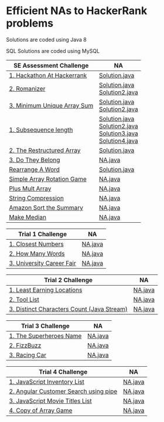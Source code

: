 # Efficient NAs to HackerRank problems

Solutions are coded using Java 8

SQL Solutions are coded using MySQL

| SE Assessment Challenge  | NA |
| ------------- | ------------- |
| [1. Hackathon At Hackerrank](https://github.com/bai35304823/hackerrank/blob/d596f6691d5d8705c5bbcdfc411968547b3e1548/hackerank_picture/SE%20assessment/hackathon%20at%20hackerrank/hackathon%20at%20hackerrank.jpg)  |[Solution.java](src/main/java/hackerrank/hackathon_at_hackerrank2.java)  |
| [2. Romanizer](https://github.com/bai35304823/hackerrank/blob/3cb1f3e7f1fe0654847585c47a293bc15b94f672/hackerank_picture/SE%20assessment/romanizer/romanizer.jpg)  |[Solution.java](src/main/java/hackerrank/convert_number_roman_number.java)  <br /> [Solution2.java](src/main/java/hackerrank/Romanizer.java)  |
| [3. Minimum Unique Array Sum](https://github.com/bai35304823/hackerrank/blob/d596f6691d5d8705c5bbcdfc411968547b3e1548/hackerank_picture/SE%20assessment/minimum%20unique%20array%20sum/minimum%20unique%20array%20sum.jpg)  | [Solution.java](src/main/java/hackerrank/MinUniqueArrSum.java)  <br />[Solution2.java](src/main/java/hackerrank/minimum_unique_array_sum.java) |
| [1. Subsequence length](https://github.com/bai35304823/hackerrank/blob/3cb1f3e7f1fe0654847585c47a293bc15b94f672/hackerank_picture/SE%20assessment/subsequence%20length/subsequence%20length.jpg)  | [Solution.java](src/main/java/hackerrank/Subsequence_Length_dp.java)  <br />[Solution2.java](src/main/java/hackerrank/Subsequence_Length.java)  <br /> [Solution3.java](src/main/java/hackerrank/Subsequence_Length1.java)  <br /> [Solution4.java](src/main/java/hackerrank/Subsequence_Length2.java) 
| [2. The Restructured Array](https://github.com/bai35304823/hackerrank/blob/3cb1f3e7f1fe0654847585c47a293bc15b94f672/hackerank_picture/SE%20assessment/the%20restructured%20array/the%20restructured%20array.jpg)  | [Solution.java](src/main/java/hackerrank/The_restructured_array.java)  |
| [3. Do They Belong](https://github.com/bai35304823/hackerrank/blob/d596f6691d5d8705c5bbcdfc411968547b3e1548/hackerank_picture/SE%20assessment/do%20they%20belong/do%20they%20belong.jpg)  | [NA.java]()  |
| [   Rearrange A Word](https://github.com/bai35304823/hackerrank/blob/3cb1f3e7f1fe0654847585c47a293bc15b94f672/hackerank_picture/SE%20assessment/rearrange%20a%20word/rearrange%20a%20word.jpg)  |[Solution.java](src/main/java/hackerrank/rearrange_a_word.java)   |
| [   Simple Array Rotation Game](https://github.com/bai35304823/hackerrank/blob/0af0b49b4f80e1c84cf91f1f5940267fce69a17b/hackerank_picture/SE%20assessment/simple%20array%20rotation%20game/simple%20array%20rotation%20game.jpg)  | [NA.java]() |
| [   Plus Mult Array](https://github.com/bai35304823/hackerrank/blob/0af0b49b4f80e1c84cf91f1f5940267fce69a17b/hackerank_picture/SE%20assessment/Plus%20Mult%20Array/Plus%20Mult%20Array.jpg)  | [NA.java]()  |
| [   String Compression](https://www.hackerrank.com/challenges/string-compression/problem)  | [NA.java]()  |
| [   Amazon Sort the Summary](https://github.com/bai35304823/hackerrank/blob/d596f6691d5d8705c5bbcdfc411968547b3e1548/hackerank_picture/SE%20assessment/Amazon%20Sort%20the%20Summary/Sort%20the%20Summary.pdf)  | [NA.java]()  |
| [   Make Median](https://github.com/bai35304823/hackerrank/blob/0af0b49b4f80e1c84cf91f1f5940267fce69a17b/hackerank_picture/SE%20assessment/Make%20Median/Make%20Median.jpg)  | [NA.java]()  |


| Trial 1 Challenge  | NA |
| ------------- | ------------- |
| [1. Closest Numbers](https://github.com/bai35304823/hackerrank/blob/3cb1f3e7f1fe0654847585c47a293bc15b94f672/hackerank_picture/Trial_1/1.%20Closest%20Numbers/2022-11-28_121134.png)  | [NA.java]()  |
| [2. How Many Words](https://github.com/bai35304823/hackerrank/blob/3cb1f3e7f1fe0654847585c47a293bc15b94f672/hackerank_picture/Trial_1/2.%20How%20Many%20Words/2022-11-28_121401.png)  | [NA.java]()  |
| [3. University Career Fair](https://github.com/bai35304823/hackerrank/blob/3cb1f3e7f1fe0654847585c47a293bc15b94f672/hackerank_picture/Trial_1/3.%20University%20Career%20Fair/2022-11-28_121551.png)  | [NA.java]()  |


| Trial 2 Challenge  | NA |
| ------------- | ------------- |
| [1. Least Earning Locations](https://github.com/bai35304823/hackerrank/blob/3cb1f3e7f1fe0654847585c47a293bc15b94f672/hackerank_picture/Trial_2/1.%20Least%20Earning%20Locations/2022-11-28_113904.png)  | [NA.java]()  |
| [2. Tool List](https://github.com/bai35304823/hackerrank/blob/3cb1f3e7f1fe0654847585c47a293bc15b94f672/hackerank_picture/Trial_2/2.%20Tool%20List/2022-11-28_114213.png)  | [NA.java]()  |
| [3. Distinct Characters Count (Java Stream)](https://github.com/bai35304823/hackerrank/blob/3cb1f3e7f1fe0654847585c47a293bc15b94f672/hackerank_picture/Trial_2/3.%20Distinct%20Characters%20Count%20(Java%20Stream)/2022-11-28_114649.png)  | [NA.java]()  |


| Trial 3 Challenge  | NA |
| ------------- | ------------- |
| [1. The Superheroes Name](https://github.com/bai35304823/hackerrank/blob/3cb1f3e7f1fe0654847585c47a293bc15b94f672/hackerank_picture/Trial_3/1.%20The%20Superheroes%20Name/2022-11-28_114925.png)  | [NA.java]()  |
| [2. FizzBuzz](https://github.com/bai35304823/hackerrank/blob/3cb1f3e7f1fe0654847585c47a293bc15b94f672/hackerank_picture/Trial_3/2.%20FizzBuzz/2022-11-28_115036.png)  | [NA.java]()  |
| [3. Racing Car](https://github.com/bai35304823/hackerrank/blob/3cb1f3e7f1fe0654847585c47a293bc15b94f672/hackerank_picture/Trial_3/3.%20Racing%20Car/2022-11-28_115315.png)  | [NA.java]()  |

| Trial 4 Challenge  | NA |
| ------------- | ------------- |
| [1. JavaScript Inventory List](https://github.com/bai35304823/hackerrank/blob/3cb1f3e7f1fe0654847585c47a293bc15b94f672/hackerank_picture/Trial_4/1.%20JavaScript%20Inventory%20List/2022-11-28_115720.png)  | [NA.java]()  |
| [2. Angular Customer Search using pipe](https://github.com/bai35304823/hackerrank/blob/3cb1f3e7f1fe0654847585c47a293bc15b94f672/hackerank_picture/Trial_4/2.%20Angular%20Customer%20Search%20using%20pipe/2022-11-28_120154.png)  | [NA.java]()  |
| [3. JavaScript Movie Titles List](https://github.com/bai35304823/hackerrank/blob/3cb1f3e7f1fe0654847585c47a293bc15b94f672/hackerank_picture/Trial_4/3.%20JavaScript%20Movie%20Titles%20List/2022-11-28_120600.png)  | [NA.java]()  |
| [4. Copy of Array Game](https://github.com/bai35304823/hackerrank/blob/3cb1f3e7f1fe0654847585c47a293bc15b94f672/hackerank_picture/Trial_4/4.%20Copy%20of%20Array%20Game/2022-11-28_120744.png)  | [NA.java]()  |
